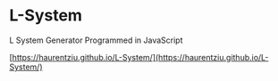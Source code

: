 # L-System
L System Generator Programmed in JavaScript

[https://haurentziu.github.io/L-System/](https://haurentziu.github.io/L-System/)
